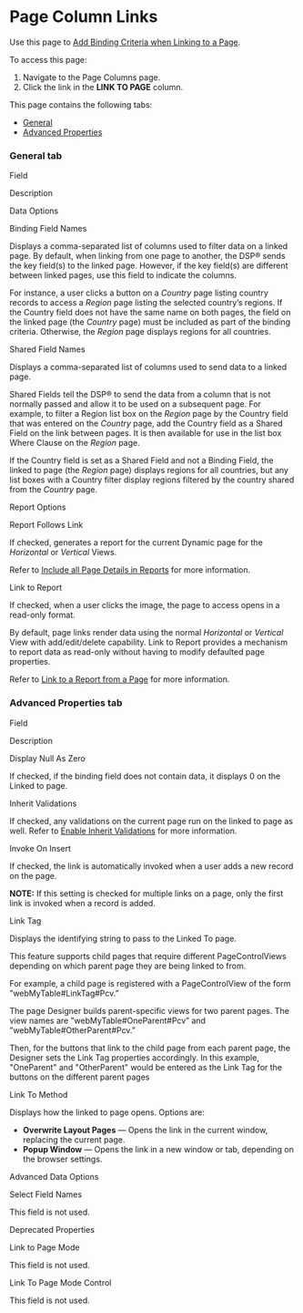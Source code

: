 # Page Column Links

<div class="use">

Use this page to [Add Binding Criteria when Linking to a
Page](../../WebApp_Dev/Add%20Binding%20Criteria%20when%20Linking%20to%20a%20Page.htm).

</div>

To access this page:

1.  <span id="Column Properties Navigation" class="popUpLink">Navigate
    to the Page Columns page.</span>
2.  Click the link in the **LINK TO PAGE** column.

This page contains the following tabs:

  - [General](#General)
  - [Advanced Properties](#Advanced)

### <span id="General"></span>General tab

Field

Description

Data Options

Binding Field Names

Displays a comma-separated list of columns used to filter data on a
linked page. By default, when linking from one page to another, the DSP®
sends the key field(s) to the linked page. However, if the key field(s)
are different between linked pages, use this field to indicate the
columns.

For instance, a user clicks a button on a *Country* page listing country
records to access a *Region* page listing the selected country’s
regions. If the Country field does not have the same name on both pages,
the field on the linked page (the *Country* page) must be included as
part of the binding criteria. Otherwise, the *Region* page displays
regions for all countries.

Shared Field Names

Displays a comma-separated list of columns used to send data to a linked
page.

Shared Fields tell the DSP® to send the data from a column that is not
normally passed and allow it to be used on a subsequent page. For
example, to filter a Region list box on the *Region* page by the Country
field that was entered on the *Country* page, add the Country field as a
Shared Field on the link between pages. It is then available for use in
the list box Where Clause on the *Region* page.

If the Country field is set as a Shared Field and not a Binding Field,
the linked to page (the *Region* page) displays regions for all
countries, but any list boxes with a Country filter display regions
filtered by the country shared from the *Country* page.

Report Options

Report Follows Link

If checked, generates a report for the current Dynamic page for the
*Horizontal* or *Vertical* Views.

Refer to [Include all Page Details in
Reports](../../WebApp_Dev/Include_All_Page_Details_in_Reports.htm) for
more information.

Link to Report

If checked, when a user clicks the image, the page to access opens in a
read-only format.

By default, page links render data using the normal *Horizontal* or
*Vertical* View with add/edit/delete capability. Link to Report provides
a mechanism to report data as read-only without having to modify
defaulted page properties.

Refer to [Link to a Report from a
Page](../../WebApp_Dev/Link_to_a_Report_from_a_Page.htm) for more
information.

### <span id="Advanced"></span>Advanced Properties tab

Field

Description

Display Null As Zero

If checked, if the binding field does not contain data, it displays 0 on
the Linked to page.

Inherit Validations

If checked, any validations on the current page run on the linked to
page as well. Refer to [Enable Inherit
Validations](../../WebApp_Dev/ValidationRules.htm) for more information.

Invoke On Insert

If checked, the link is automatically invoked when a user adds a new
record on the page.

**NOTE:** If this setting is checked for multiple links on a page, only
the first link is invoked when a record is added.

Link Tag

Displays the identifying string to pass to the Linked To page.

This feature supports child pages that require different
PageControlViews depending on which parent page they are being linked to
from.

For example, a child page is registered with a PageControlView of the
form ”webMyTable\#LinkTag\#Pcv.”

The page Designer builds parent-specific views for two parent pages. The
view names are ”webMyTable\#OneParent\#Pcv” and
”webMyTable\#OtherParent\#Pcv.”

Then, for the buttons that link to the child page from each parent page,
the Designer sets the Link Tag properties accordingly. In this example,
"OneParent" and "OtherParent" would be entered as the Link Tag for the
buttons on the different parent pages

Link To Method

Displays how the linked to page opens. Options are:

  - **Overwrite Layout Pages** — Opens the link in the current window,
    replacing the current page.
  - **Popup Window** — Opens the link in a new window or tab, depending
    on the browser settings.

Advanced Data Options

Select Field Names

This field is not used.

Deprecated Properties

Link to Page Mode

This field is not used.

Link To Page Mode Control

This field is not used.
